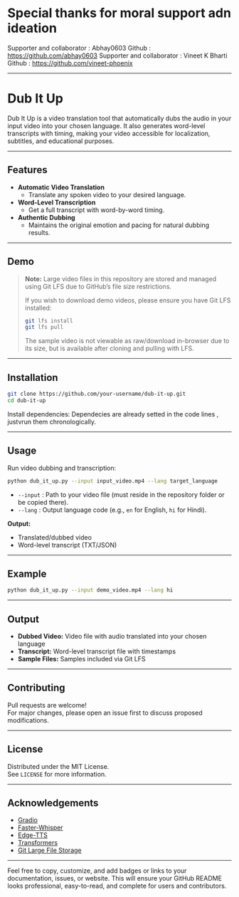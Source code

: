 # Special thanks for moral support adn ideation 
Supporter and collaborator : Abhay0603 
Github : https://github.com/abhay0603
Supporter and collaborator  : Vineet K Bharti
Github : https://github.com/vineet-phoenix
***

# Dub It Up

Dub It Up is a video translation tool that automatically dubs the audio in your input video into your chosen language. It also generates word-level transcripts with timing, making your video accessible for localization, subtitles, and educational purposes.

***

## Features

- **Automatic Video Translation**
  - Translate any spoken video to your desired language.
- **Word-Level Transcription**
  - Get a full transcript with word-by-word timing.
- **Authentic Dubbing**
  - Maintains the original emotion and pacing for natural dubbing results.

***

## Demo

> **Note:** Large video files in this repository are stored and managed using Git LFS due to GitHub’s file size restrictions.
>
> If you wish to download demo videos, please ensure you have Git LFS installed:
>
> ```bash
> git lfs install
> git lfs pull
> ```
>
> The sample video is not viewable as raw/download in-browser due to its size, but is available after cloning and pulling with LFS.

***

## Installation

```bash
git clone https://github.com/your-username/dub-it-up.git
cd dub-it-up
```

Install dependencies:
Dependecies are already setted in the code lines , justvrun them chronologically.

***

## Usage

Run video dubbing and transcription:

```bash
python dub_it_up.py --input input_video.mp4 --lang target_language
```
- `--input` : Path to your video file (must reside in the repository folder or be copied there).
- `--lang` : Output language code (e.g., `en` for English, `hi` for Hindi).

**Output:**
- Translated/dubbed video
- Word-level transcript (TXT/JSON)

***

## Example

```bash
python dub_it_up.py --input demo_video.mp4 --lang hi
```

***

## Output

- **Dubbed Video:** Video file with audio translated into your chosen language
- **Transcript:** Word-level transcript file with timestamps
- **Sample Files:** Samples included via Git LFS

***

## Contributing

Pull requests are welcome!  
For major changes, please open an issue first to discuss proposed modifications.

***

## License

Distributed under the MIT License.  
See `LICENSE` for more information.

***

## Acknowledgements

- [Gradio](https://gradio.app)
- [Faster-Whisper](https://github.com/SYSTRAN/faster-whisper)
- [Edge-TTS](https://github.com/ranyelhousieny/edge-tts)
- [Transformers](https://github.com/huggingface/transformers)
- [Git Large File Storage](https://git-lfs.com)

***

Feel free to copy, customize, and add badges or links to your documentation, issues, or website. This will ensure your GitHub README looks professional, easy-to-read, and complete for users and contributors.
